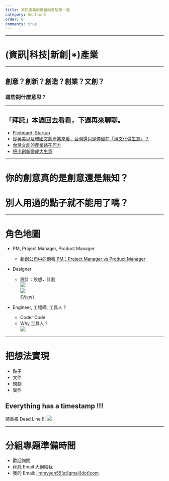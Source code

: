 ```yaml
---
title: 資訊產業的美麗與哀愁第一週
category: Section3
order: 0
comments: true
---
```


---

# (資訊|科技|新創|*)產業

---

## 創意？創新？創造？創業？文創？

### 這些詞什麼意思？

---

## 「拜託」本週回去看看，下週再來聊聊。
+ [Flipboard: Startup](https://flipboard.com/@spring0517/startup-g52ubru6z)
+ [從英美以及韓國文創產業來看，台灣還只是停留在「用文化做生意」？](https://www.thenewslens.com/article/15943)
+ [台灣文創的產業路在何方](http://artmagazine.com.tw/ArtCritic/article951.html)
+ [把小創新變成大生意](https://www.hbrtaiwan.com/article_content_AR0003367.html)

---

# 你的創意真的是創意還是無知？

# 別人用過的點子就不能用了嗎？

---

# 角色地圖
+ PM, Project Manager, Product Manager
	- [新創公司中的兩種 PM：Project Manager vs Product Manager](https://blog.upn.com.tw/2015/09/26/%E6%96%B0%E5%89%B5%E5%85%AC%E5%8F%B8%E4%B8%AD%E7%9A%84%E5%85%A9%E7%A8%AE-pm%EF%BC%9Aproject-manager-vs-product-manager/)

+ Designer
	- 設計：設想，計劃
	<br />![](http://cdn.inside.com.tw/wp-content/uploads/2013/07/1.png)
	<br />![](http://www.inside.com.tw/wp-content/uploads/2013/07/2.jpeg)
	<br />[{View}](http://www.inside.com.tw/2013/07/10/5-things-designers-wish-their-clients-from-hell-knew)

+ Engineer, 工程師, 工具人？
	- Coder Code
	- Why 工具人？
	<br />![](http://i.imgur.com/wDtjiOO.png)

---

# 把想法實現

+ 點子
+ 文件
+ 規劃
+ 實作

## Everything has a timestamp !!!
請重視 Dead Line !!!
![](http://images-cdn.9gag.com/photo/6818802_700b_v3.jpg)

---

# 分組專題準備時間
+ 歡迎詢問
+ 拜託 Email 大綱給我
+ 我的 Email: [jimmyyen55[at]gmail[dot]com](mailto:jimmyyen55@gmail.com)